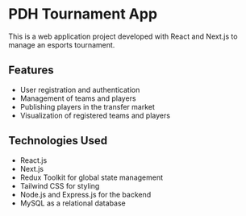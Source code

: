 # PDH Tournament App

This is a web application project developed with React and Next.js to manage an esports tournament.

## Features

- User registration and authentication
- Management of teams and players
- Publishing players in the transfer market
- Visualization of registered teams and players

## Technologies Used

- React.js
- Next.js
- Redux Toolkit for global state management
- Tailwind CSS for styling
- Node.js and Express.js for the backend
- MySQL as a relational database
